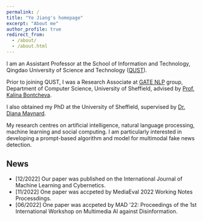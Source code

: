 ```yaml
---
permalink: /
title: "Ye Jiang's homepage"
excerpt: "About me"
author_profile: true
redirect_from: 
  - /about/
  - /about.html
---
```


I am an Assistant Professor at the School of Information and Technology, Qingdao University of Science and Technology ([QUST](https://www.qust.edu.cn/)). 

Prior to joining QUST, I was a Research Associate at [GATE NLP](https://gate.ac.uk/) group, Department of Computer Science, University of Sheffield, advised by [Prof. Kalina Bontcheva](http://staffwww.dcs.shef.ac.uk/people/K.Bontcheva/).

I also obtained my PhD at the University of Sheffield, supervised by [Dr. Diana Maynard](https://www.sheffield.ac.uk/dcs/people/research-staff/diana-maynard).

My research centres on artificial intelligence, natural language processing, machine learning and social computing. I am particularly interested in developing a prompt-based algorithm and model for multimodal fake news detection.

News
------
- [12/2022] Our paper was published on the International Journal of Machine Learning and Cybernetics.
- [11/2022] One paper was accpeted by MediaEval 2022 Working Notes Processdings.
- [06/2022] One paper was accpeted by MAD '22: Proceedings of the 1st International Workshop on Multimedia AI against Disinformation.

